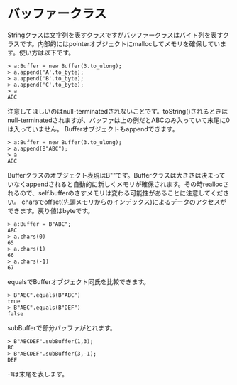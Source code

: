 # バッファークラス

Stringクラスは文字列を表すクラスですがバッファークラスはバイト列を表すクラスです。内部的にはpointerオブジェクトにmallocしてメモリを確保しています。使い方は以下です。

    > a:Buffer = new Buffer(3.to_ulong);
    > a.append('A'.to_byte);
    > a.append('B'.to_byte);
    > a.append('C'.to_byte);
    > a
    ABC

注意してほしいのはnull-terminatedされないことです。toString()されるときはnull-terminatedされますが、バッファは上の例だとABCのみ入っていて末尾に0は入っていません。
Bufferオブジェクトもappendできます。

    > a:Buffer = new Buffer(3.to_ulong);
    > a.append(B"ABC");
    > a
    ABC

Bufferクラスのオブジェクト表現はB""です。Bufferクラスは大きさは決まっていなくappendされると自動的に新しくメモリが確保されます。その時reallocされるので、self.bufferのさすメモリは変わる可能性があることに注意してください。
charsでoffset(先頭メモリからのインデックス)によるデータのアクセスができます。戻り値はbyteです。

    > a:Buffer = B"ABC";
    ABC
    > a.chars(0)
    65
    > a.chars(1)
    66
    > a.chars(-1)
    67

equalsでBufferオブジェクト同氏を比較できます。

    > B"ABC".equals(B"ABC")
    true
    > B"ABC".equals(B"DEF")
    false

subBufferで部分バッファがとれます。

    > B"ABCDEF".subBuffer(1,3);
    BC
    > B"ABCDEF".subBuffer(3,-1);
    DEF

-1は末尾を表します。
